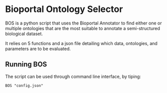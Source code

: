 # Bioportal Ontology Selector
BOS is a python script that uses the Bioportal Annotator to find either one or multiple ontologies that are the most suitable to annotate a semi-structured biological dataset. 

It relies on 5 functions and a json file detailing which data, ontologies, and parameters are to be evaluated. 

##  Running BOS
The script can be used through command line interface, by tiping:
```
BOS "config.json"
```

